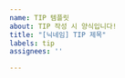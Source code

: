 ```yaml
---
name: TIP 템플릿
about: TIP 작성 시 양식입니다!
title: "[닉네임] TIP 제목"
labels: tip
assignees: ''

---
```


<!--
- 제목은 "[닉네임] TIP 제목"으로 부탁드립니다.
- Assignees는 꿀팁 제공자로 해주세요.
- TIP은 정해진 양식이 없습니다. 자유롭게 작성해주세요!
-->
